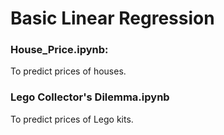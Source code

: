 # Basic Linear Regression
### House_Price.ipynb:
To predict prices of houses.

### Lego Collector's Dilemma.ipynb
To predict prices of Lego kits.
